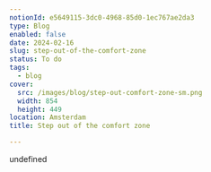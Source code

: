 ```yaml
---
notionId: e5649115-3dc0-4968-85d0-1ec767ae2da3
type: Blog
enabled: false
date: 2024-02-16
slug: step-out-of-the-comfort-zone
status: To do
tags:
  - blog
cover:
  src: /images/blog/step-out-comfort-zone-sm.png
  width: 854
  height: 449
location: Amsterdam
title: Step out of the comfort zone

---
```

undefined